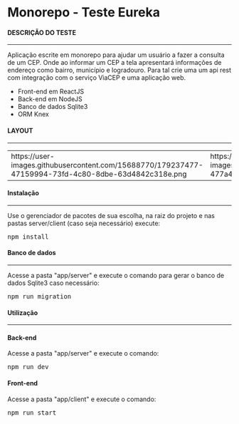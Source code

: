 # Monorepo - Teste Eureka

#### DESCRIÇÃO DO TESTE
<hr>

<p>
Aplicação escrite em monorepo para ajudar um usuário a fazer a consulta de um CEP. Onde ao
informar um CEP a tela apresentará informações de endereço como bairro, município e
logradouro. Para tal crie uma um api rest com integração com o serviço ViaCEP e uma
aplicação web.
</p>

<ul>
  <li>Front-end em ReactJS</li>
  <li>Back-end em NodeJS</li>
  <li>Banco de dados Sqlite3</li>
  <li>ORM Knex</li>
</ul>

#### LAYOUT
<hr>

<table>
  <tr>
    <td>
    https://user-images.githubusercontent.com/15688770/179237477-47159994-73fd-4c80-8dbe-63d4842c318e.png
    </td>
    <td>
    https://user-images.githubusercontent.com/15688770/179238219-477a491c-e5d6-4cb4-8ee7-54b0f1745239.png
    </td>
  </tr>
</table>

#### Instalação
<hr>
<p>Use o gerenciador de pacotes de sua escolha, na raiz do projeto e nas pastas server/client (caso seja necessário) execute:</p>
<pre>
npm install
</pre>

#### Banco de dados
<hr>
<p>Acesse a pasta "app/server" e execute o comando para gerar o banco de dados Sqlite3 caso necessário:</p>
<pre>
npm run migration
</pre>

#### Utilização
<hr>

#### Back-end
<p>Acesse a pasta "app/server" e execute o comando:</p>
<pre>
npm run dev
</pre>

#### Front-end
<p>Acesse a pasta "app/client" e execute o comando:</p>
<pre>
npm run start
</pre>
